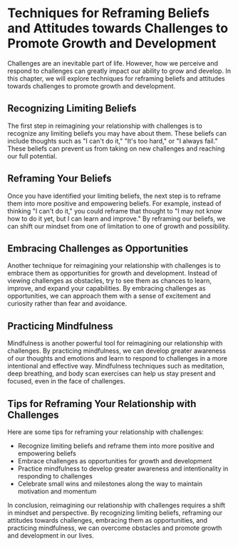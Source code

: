 # Techniques for Reframing Beliefs and Attitudes towards Challenges to Promote Growth and Development

Challenges are an inevitable part of life. However, how we perceive and respond to challenges can greatly impact our ability to grow and develop. In this chapter, we will explore techniques for reframing beliefs and attitudes towards challenges to promote growth and development.

Recognizing Limiting Beliefs
----------------------------

The first step in reimagining your relationship with challenges is to recognize any limiting beliefs you may have about them. These beliefs can include thoughts such as "I can't do it," "It's too hard," or "I always fail." These beliefs can prevent us from taking on new challenges and reaching our full potential.

Reframing Your Beliefs
----------------------

Once you have identified your limiting beliefs, the next step is to reframe them into more positive and empowering beliefs. For example, instead of thinking "I can't do it," you could reframe that thought to "I may not know how to do it yet, but I can learn and improve." By reframing our beliefs, we can shift our mindset from one of limitation to one of growth and possibility.

Embracing Challenges as Opportunities
-------------------------------------

Another technique for reimagining your relationship with challenges is to embrace them as opportunities for growth and development. Instead of viewing challenges as obstacles, try to see them as chances to learn, improve, and expand your capabilities. By embracing challenges as opportunities, we can approach them with a sense of excitement and curiosity rather than fear and avoidance.

Practicing Mindfulness
----------------------

Mindfulness is another powerful tool for reimagining our relationship with challenges. By practicing mindfulness, we can develop greater awareness of our thoughts and emotions and learn to respond to challenges in a more intentional and effective way. Mindfulness techniques such as meditation, deep breathing, and body scan exercises can help us stay present and focused, even in the face of challenges.

Tips for Reframing Your Relationship with Challenges
----------------------------------------------------

Here are some tips for reframing your relationship with challenges:

* Recognize limiting beliefs and reframe them into more positive and empowering beliefs
* Embrace challenges as opportunities for growth and development
* Practice mindfulness to develop greater awareness and intentionality in responding to challenges
* Celebrate small wins and milestones along the way to maintain motivation and momentum

In conclusion, reimagining our relationship with challenges requires a shift in mindset and perspective. By recognizing limiting beliefs, reframing our attitudes towards challenges, embracing them as opportunities, and practicing mindfulness, we can overcome obstacles and promote growth and development in our lives.
